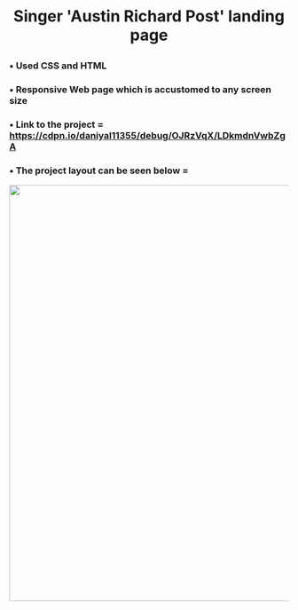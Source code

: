 

# <p align = "center" > Singer 'Austin Richard Post' landing page </p>   

###  • Used CSS and HTML 
###  • Responsive Web page which is accustomed to any screen size 
###  • Link to the project = https://cdpn.io/daniyal11355/debug/OJRzVqX/LDkmdnVwbZgA
###  • The project layout can be seen below = 


<p align = "center" >
<img src="https://github.com/aqib-javed1119/Some-projects-here/blob/main/Projects/Web%20dev%20projects/Responsive%20Web%20design%20projects/Singer%20landing%20page/Singer.gif"width="750" height="750" />










